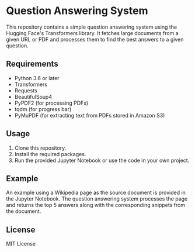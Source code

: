 # Question Answering System

This repository contains a simple question answering system using the Hugging Face's Transformers library. It fetches large documents from a given URL or PDF and processes them to find the best answers to a given question.

## Requirements

- Python 3.6 or later
- Transformers
- Requests
- BeautifulSoup4
- PyPDF2 (for processing PDFs)
- tqdm (for progress bar)
- PyMuPDF (for extracting text from PDFs stored in Amazon S3)

## Usage

1. Clone this repository.
2. Install the required packages.
3. Run the provided Jupyter Notebook or use the code in your own project.

## Example

An example using a Wikipedia page as the source document is provided in the Jupyter Notebook. The question answering system processes the page and returns the top 5 answers along with the corresponding snippets from the document.

## License

MIT License

